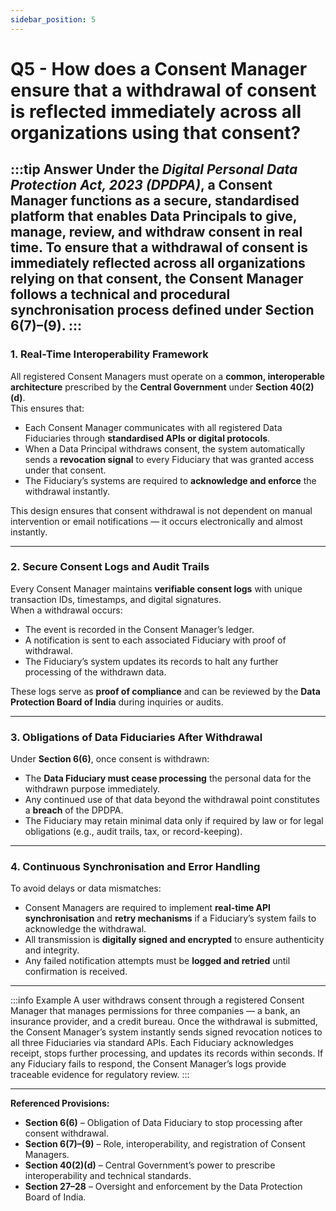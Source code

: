 ```yaml
---
sidebar_position: 5
---
```



# Q5 - How does a Consent Manager ensure that a withdrawal of consent is reflected immediately across all organizations using that consent?

:::tip Answer
Under the *Digital Personal Data Protection Act, 2023 (DPDPA)*, a **Consent Manager** functions as a secure, standardised platform that enables Data Principals to **give, manage, review, and withdraw consent** in real time. To ensure that a withdrawal of consent is immediately reflected across all organizations relying on that consent, the Consent Manager follows a **technical and procedural synchronisation process** defined under **Section 6(7)–(9)**.
:::
---

### **1. Real-Time Interoperability Framework**

All registered Consent Managers must operate on a **common, interoperable architecture** prescribed by the **Central Government** under **Section 40(2)(d)**.  
This ensures that:
- Each Consent Manager communicates with all registered Data Fiduciaries through **standardised APIs or digital protocols**.  
- When a Data Principal withdraws consent, the system automatically sends a **revocation signal** to every Fiduciary that was granted access under that consent.  
- The Fiduciary’s systems are required to **acknowledge and enforce** the withdrawal instantly.

This design ensures that consent withdrawal is not dependent on manual intervention or email notifications — it occurs electronically and almost instantly.

---

### **2. Secure Consent Logs and Audit Trails**

Every Consent Manager maintains **verifiable consent logs** with unique transaction IDs, timestamps, and digital signatures.  
When a withdrawal occurs:
- The event is recorded in the Consent Manager’s ledger.  
- A notification is sent to each associated Fiduciary with proof of withdrawal.  
- The Fiduciary’s system updates its records to halt any further processing of the withdrawn data.

These logs serve as **proof of compliance** and can be reviewed by the **Data Protection Board of India** during inquiries or audits.

---

### **3. Obligations of Data Fiduciaries After Withdrawal**

Under **Section 6(6)**, once consent is withdrawn:
- The **Data Fiduciary must cease processing** the personal data for the withdrawn purpose immediately.  
- Any continued use of that data beyond the withdrawal point constitutes a **breach** of the DPDPA.  
- The Fiduciary may retain minimal data only if required by law or for legal obligations (e.g., audit trails, tax, or record-keeping).

---

### **4. Continuous Synchronisation and Error Handling**

To avoid delays or data mismatches:
- Consent Managers are required to implement **real-time API synchronisation** and **retry mechanisms** if a Fiduciary’s system fails to acknowledge the withdrawal.  
- All transmission is **digitally signed and encrypted** to ensure authenticity and integrity.  
- Any failed notification attempts must be **logged and retried** until confirmation is received.

---

:::info Example
A user withdraws consent through a registered Consent Manager that manages permissions for three companies — a bank, an insurance provider, and a credit bureau. Once the withdrawal is submitted, the Consent Manager’s system instantly sends signed revocation notices to all three Fiduciaries via standard APIs. Each Fiduciary acknowledges receipt, stops further processing, and updates its records within seconds. If any Fiduciary fails to respond, the Consent Manager’s logs provide traceable evidence for regulatory review.
:::

---

**Referenced Provisions:**  
- **Section 6(6)** – Obligation of Data Fiduciary to stop processing after consent withdrawal.  
- **Section 6(7)–(9)** – Role, interoperability, and registration of Consent Managers.  
- **Section 40(2)(d)** – Central Government’s power to prescribe interoperability and technical standards.  
- **Section 27–28** – Oversight and enforcement by the Data Protection Board of India.